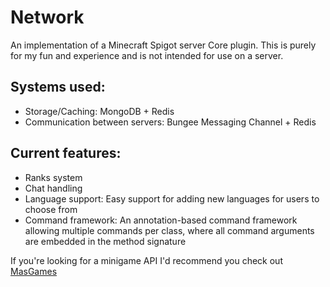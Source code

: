 # Network
An implementation of a Minecraft Spigot server Core plugin.
This is purely for my fun and experience and is not intended for use on a server.

## Systems used:
- Storage/Caching: MongoDB + Redis
- Communication between servers: Bungee Messaging Channel + Redis

## Current features:
- Ranks system
- Chat handling
- Language support: Easy support for adding new languages for users to choose from
- Command framework: An annotation-based command framework allowing multiple commands per class, where all command arguments are embedded in the method signature

If you're looking for a minigame API I'd recommend you check out [MasGames](https://github.com/Mas281/MasGames)
